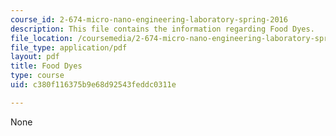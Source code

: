 ```yaml
---
course_id: 2-674-micro-nano-engineering-laboratory-spring-2016
description: This file contains the information regarding Food Dyes.
file_location: /coursemedia/2-674-micro-nano-engineering-laboratory-spring-2016/c380f116375b9e68d92543feddc0311e_MIT2_674S16_FoodDyes.pdf
file_type: application/pdf
layout: pdf
title: Food Dyes
type: course
uid: c380f116375b9e68d92543feddc0311e

---
```

None